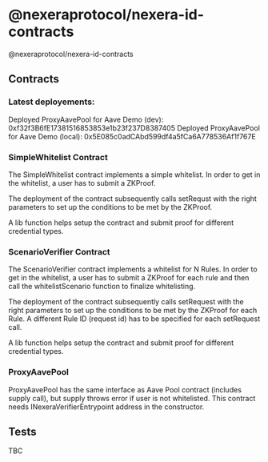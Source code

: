 # @nexeraprotocol/nexera-id-contracts

@nexeraprotocol/nexera-id-contracts

## Contracts

### Latest deployements:

Deployed ProxyAavePool for Aave Demo (dev): 0xf32f3B6fE17381516853853e1b23f237D8387405
Deployed ProxyAavePool for Aave Demo (local): 0x5E085c0adCAbd599df4a5fCa6A778536Af1f767E

### SimpleWhitelist Contract

The SimpleWhitelist contract implements a simple whitelist. In order to get in the whitelist, a user has to submit a ZKProof.

The deployment of the contract subsequently calls setRequst with the right parameters to set up the conditions to be met by the ZKProof.

A lib function helps setup the contract and submit proof for different credential types.

### ScenarioVerifier Contract

The ScenarioVerifier contract implements a whitelist for N Rules. In order to get in the whitelist, a user has to submit a ZKProof for each rule and then call the whitelistScenario function to finalize whitelisting.

The deployment of the contract subsequently calls setRequest with the right parameters to set up the conditions to be met by the ZKProof for each Rule. A different Rule ID (request id) has to be specified for each setRequest call.

A lib function helps setup the contract and submit proof for different credential types.

### ProxyAavePool

ProxyAavePool has the same interface as Aave Pool contract (includes supply call), but supply throws error if user is not whitelisted. This contract needs INexeraVerifierEntrypoint address in the constructor.

## Tests

TBC
